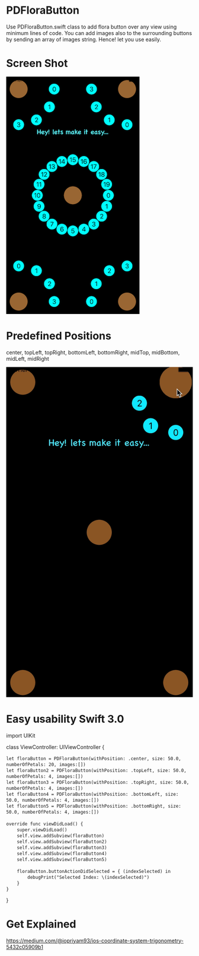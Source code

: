 # PDFloraButton

Use PDFloraButton.swift class to add flora button over any view using minimum lines of code.
You can add images also to the surrounding buttons by sending an array of images string.
Hence! let you use easily.

# Screen Shot
![alt tag](https://github.com/PriyamDutta/PDFloraButton/blob/master/Screenshots/ScreenShot.png)

# Predefined Positions
 center, topLeft, topRight, bottomLeft, bottomRight, midTop, midBottom, midLeft, midRight



![alt tag](https://github.com/PriyamDutta/PDFloraButton/blob/master/Screenshots/PDFloraButton.gif)

# Easy usability Swift 3.0
import UIKit

class ViewController: UIViewController {

    let floraButton = PDFloraButton(withPosition: .center, size: 50.0, numberOfPetals: 20, images:[])
    let floraButton2 = PDFloraButton(withPosition: .topLeft, size: 50.0, numberOfPetals: 4, images:[])
    let floraButton3 = PDFloraButton(withPosition: .topRight, size: 50.0, numberOfPetals: 4, images:[])
    let floraButton4 = PDFloraButton(withPosition: .bottomLeft, size: 50.0, numberOfPetals: 4, images:[])
    let floraButton5 = PDFloraButton(withPosition: .bottomRight, size: 50.0, numberOfPetals: 4, images:[])
    
    override func viewDidLoad() {
        super.viewDidLoad()
        self.view.addSubview(floraButton)
        self.view.addSubview(floraButton2)
        self.view.addSubview(floraButton3)
        self.view.addSubview(floraButton4)
        self.view.addSubview(floraButton5)
        
        floraButton.buttonActionDidSelected = { (indexSelected) in
            debugPrint("Selected Index: \(indexSelected)")
        }
    }
}
# Get Explained
https://medium.com/@iopriyam93/ios-coordinate-system-trigonometry-5432c05909b1
